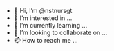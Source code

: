 - 👋 Hi, I’m @nstnursgt
- 👀 I’m interested in ...
- 🌱 I’m currently learning ...
- 💞️ I’m looking to collaborate on ...
- 📫 How to reach me ...

<!---
nstnursgt/nstnursgt is a ✨ special ✨ repository because its `README.md` (this file) appears on your GitHub profile.
You can click the Preview link to take a look at your changes.
--->
